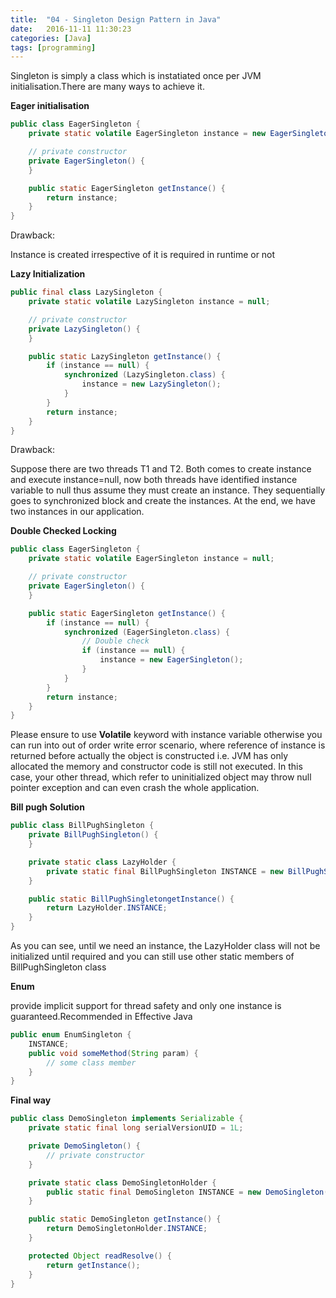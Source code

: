 ```yaml
---
title:  "04 - Singleton Design Pattern in Java"
date:   2016-11-11 11:30:23
categories: [Java]
tags: [programming]
---
```

Singleton is simply a class which is instatiated once per JVM initialisation.There are many ways to achieve it.

**Eager initialisation**

```java
public class EagerSingleton {
	private static volatile EagerSingleton instance = new EagerSingleton();

	// private constructor
	private EagerSingleton() {
	}

	public static EagerSingleton getInstance() {
		return instance;
	}
}
```

Drawback:

Instance is created irrespective of it is required in runtime or not

**Lazy Initialization**

```java
public final class LazySingleton {
	private static volatile LazySingleton instance = null;

	// private constructor
	private LazySingleton() {
	}

	public static LazySingleton getInstance() {
		if (instance == null) {
			synchronized (LazySingleton.class) {
				instance = new LazySingleton();
			}
		}
		return instance;
	}
}
```

Drawback:

Suppose there are two threads T1 and T2. Both comes to create instance and execute instance=null, 
now both threads have identified instance variable to null thus assume they must create an instance. 
They sequentially goes to synchronized block and create the instances. At the end, 
we have two instances in our application.

**Double Checked Locking**

```java
public class EagerSingleton {
	private static volatile EagerSingleton instance = null;

	// private constructor
	private EagerSingleton() {
	}

	public static EagerSingleton getInstance() {
		if (instance == null) {
			synchronized (EagerSingleton.class) {
				// Double check
				if (instance == null) {
					instance = new EagerSingleton();
				}
			}
		}
		return instance;
	}
}
```

Please ensure to use **Volatile** keyword with instance variable otherwise you can run into out of order write error scenario, where reference of instance is returned before actually the object is constructed i.e. JVM has only allocated the memory and constructor code is still not executed. In this case, your other thread, which refer to uninitialized object may throw null pointer exception and can even crash the whole application.

**Bill pugh Solution**

```java
public class BillPughSingleton {
	private BillPughSingleton() {
	}

	private static class LazyHolder {
		private static final BillPughSingleton INSTANCE = new BillPughSingleton();
	}

	public static BillPughSingletongetInstance() {
		return LazyHolder.INSTANCE;
	}
}
```

As you can see, until we need an instance, the LazyHolder class will not be initialized until required and you can still use other static members of BillPughSingleton class

**Enum**

provide implicit support for thread safety and only one instance is guaranteed.Recommended in Effective Java

```java
public enum EnumSingleton {
	INSTANCE;
	public void someMethod(String param) {
		// some class member
	}
}
```

**Final way**

```java
public class DemoSingleton implements Serializable {
	private static final long serialVersionUID = 1L;

	private DemoSingleton() {
		// private constructor
	}

	private static class DemoSingletonHolder {
		public static final DemoSingleton INSTANCE = new DemoSingleton();
	}

	public static DemoSingleton getInstance() {
		return DemoSingletonHolder.INSTANCE;
	}

	protected Object readResolve() {
		return getInstance();
	}
}
```
